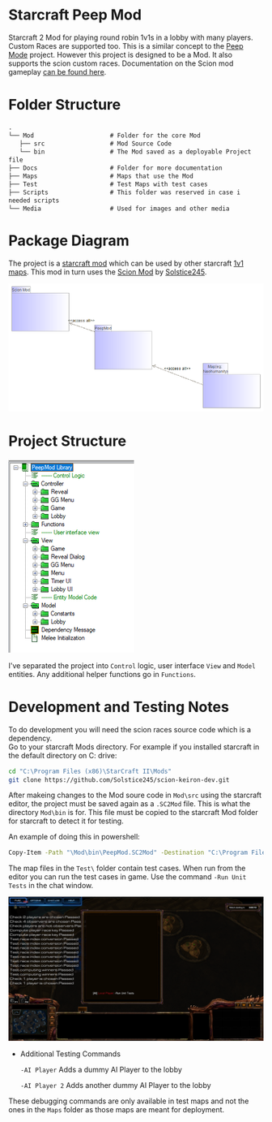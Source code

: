 # Starcraft Peep Mod

Starcraft 2 Mod for playing round robin 1v1s in a lobby with many players. Custom Races are supported too. This is a similar concept to the [Peep Mode](https://github.com/Kelzorz/PeepMode) project. However this project is designed to be a Mod. It also supports the scion custom races. Documentation on the Scion mod gameplay [can be found here](https://starcraft-scion-custom-races.fandom.com/). 

# Folder Structure

    .
    └── Mod                     # Folder for the core Mod
       ├── src                  # Mod Source Code
       └── bin                  # The Mod saved as a deployable Project file
    ├── Docs                    # Folder for more documentation
    ├── Maps                    # Maps that use the Mod 
    ├── Test                    # Test Maps with test cases
    ├── Scripts                 # This folder was reserved in case i needed scripts 
    └── Media                   # Used for images and other media
    
# Package Diagram

The project is a [starcraft mod](https://s2editor-guides.readthedocs.io/New_Tutorials/01_Introduction/006_Mods/) which can be used by other starcraft [1v1 maps](https://liquipedia.net/starcraft2/Maps/Ladder_Maps/Legacy_of_the_Void). This mod in turn uses the [Scion Mod](https://sc2arcade.com/map/1/313549/) by [Solstice245](https://github.com/Solstice245/scion-keiron-dev).

![Package Diagram](Docs/Subpackages-Structure-Diagram.png)

# Project Structure

![Package Diagram](Docs/Project-Structure.png)

I've separated the project into `Control` logic, user interface `View` and `Model` entities.
Any additional helper functions go in `Functions`. 


# Development and Testing Notes

To do development you will need the scion races source code which is a dependency.  
Go to your starcraft Mods directory. 
For example if you installed starcraft in the default directory on C: drive:

```bash
cd "C:\Program Files (x86)\StarCraft II\Mods"
git clone https://github.com/Solstice245/scion-keiron-dev.git
```

After makeing changes to the Mod soure code in `Mod\src` using the starcraft editor, the project must be saved again as a `.SC2Mod` file. This is what the directory `Mod\bin` is for. This file must be copied to the starcraft Mod folder for starcraft to detect it for testing.

An example of doing this in powershell:

```bash
Copy-Item -Path "\Mod\bin\PeepMod.SC2Mod" -Destination "C:\Program Files (x86)\StarCraft II\Mods\PeepMod.SC2Mod"
```

The map files in the `Test\` folder contain test cases. When run from the editor you can run the test cases in game. Use the command `-Run Unit Tests` in the chat window.

![UnitTests](Docs/Unit%20Tests.png)

* Additional Testing Commands
  
    `-AI Player` 
    Adds a dummy AI Player to the lobby

    `-AI Player 2` 
    Adds another dummy AI Player to the lobby


These debugging commands are only available in test maps and not the ones in the `Maps` folder as those maps are meant for deployment. 




